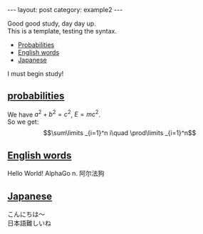 <head>
    <script src="https://cdn.mathjax.org/mathjax/latest/MathJax.js?config=TeX-AMS-MML_HTMLorMML" type="text/javascript"></script>
    <script type="text/x-mathjax-config">
        MathJax.Hub.Config({
            tex2jax: {
            skipTags: ['script', 'noscript', 'style', 'textarea', 'pre'],
            inlineMath: [['$','$']]
            }
        });
    </script>
</head>
---
layout: post
category: example2
---

Good good study, day day up.\
This is a template, testing the syntax.

- [Probabilities](#probabilities)
- [English words](#English-words)
- [Japanese](#Japanese)

I must begin study!

## [probabilities](#probabilities)

We have $a^2+b^2=c^2$, $E=mc^2$.\
So we get:
$$\sum\limits _{i=1}^n i\quad \prod\limits _{i=1}^n$$

## [English words](#English-words)

Hello World!
AlphaGo n. 阿尔法狗

## [Japanese](#Japanese)

こんにちは～\
日本語難しいね
